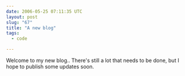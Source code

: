 ```yaml
---
date: 2006-05-25 07:11:35 UTC
layout: post
slug: "67"
title: "A new blog"
tags:
  - code

---
```

Welcome to my new blog.. There's still a lot that needs to be done, but I hope to publish some updates soon.

